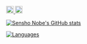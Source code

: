 <p align="left">
  <a href="http://twitter.com/nobel_sean">
    <img height="20" src="https://img.shields.io/twitter/follow/nobel_sean?label=Twitter&logo=twitter&style=flat" />
  </a>
  <a href="https://github.com/SeanNobel">
    <img height="20" src="https://img.shields.io/github/followers/SeanNobel?label=follow&logo=github&style=flat" />
  </a>
</p>

[![Sensho Nobe's GitHub stats](https://github-readme-stats.vercel.app/api?username=SeanNobel&count_private=true&include_orgs=true&show_icons=true&theme=darcula)](https://github.com/anuraghazra/github-readme-stats)

[![Languages](https://github-readme-stats.vercel.app/api/top-langs/?username=SeanNobel&layout=compact&hide=jupyter%20notebook&theme=darcula)](https://github.com/anuraghazra/github-readme-stats)

<!--
**SeanNobel/SeanNobel** is a ✨ _special_ ✨ repository because its `README.md` (this file) appears on your GitHub profile.

Here are some ideas to get you started:

- 🔭 I’m currently working on ...
- 🌱 I’m currently learning ...
- 👯 I’m looking to collaborate on ...
- 🤔 I’m looking for help with ...
- 💬 Ask me about ...
- 📫 How to reach me: ...
- 😄 Pronouns: ...
- ⚡ Fun fact: ...
-->

